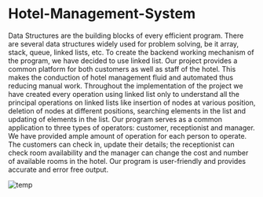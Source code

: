 # Hotel-Management-System

Data Structures are the building blocks of every efficient program. There are several data structures widely used for problem solving, be it array, stack, queue, linked lists, etc. To create the backend working mechanism of the program, we have decided to use linked list. Our project provides a common platform for both customers as well as staff of the hotel. This makes the conduction of hotel management fluid and automated thus reducing manual work. Throughout the implementation of the project we have created every operation using linked list only to understand all the principal operations on linked lists like insertion of nodes at various position, deletion of nodes at different positions, searching elements in the list and updating of elements in the list. Our program serves as a common application to three types of operators: customer, receptionist and manager. We have provided ample amount of operation for each person to operate. The customers can check in, update their details; the receptionist can check room availability and the manager can change the cost and number of available rooms in the hotel. Our program is user-friendly and provides accurate and error free output.   

![temp](https://user-images.githubusercontent.com/45739667/86773640-78e0ec80-c073-11ea-9d37-f29f51cf40c8.png)
